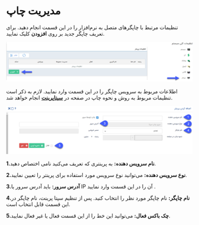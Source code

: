 # مدیریت چاپ

تنظیمات مرتبط با چاپگرهای متصل به نرم‌افزار را در این قسمت انجام دهید. برای تعریف چاپگر جدید بر روی **افزودن** کلیک نمایید.


![](tarifePRINTERaks2.png) 
 
 اطلاعات مربوط به سرویس چاپگر را در این قسمت وارد نمایید. لازم به ذکر است تنظیمات مربوط به روش و نحوه چاپ در صفحه در [**سپتا‌پرینت**](https://github.com/1stco/PayamGostarDocs/blob/master/Help/Settings/General-settings/printer/printer.md) انجام خواهد شد.
 
 ![](tarifePRINTERaks.png)
 

**1.نام سرویس دهنده:** به پرینتری که تعریف می‌کنید نامی اختصاص دهید.

**2.نوع سرویس دهنده:** می‌توانید نوع سرویس مورد استفاده  برای پرینتر را تعیین نمایید.

**3.آدرس سرور:** باید آدرس سرور یا  IP آن را در این قسمت وارد نمایید .

**4.نام چاپگر:** نام چاپگر مورد نظر را انتخاب کنید. پس از تنظیم سپتا پرینت، نام چاپگر در این قسمت قابل انتخاب است.

**5.چک باکس فعال:** می‌توانید این خط را از این قسمت فعال یا غیر فعال نمایید.


